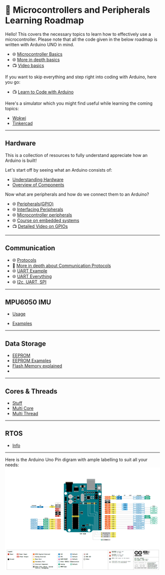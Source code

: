 # 🧭 Microcontrollers and Peripherals Learning Roadmap
Hello! This covers the necessary topics to learn how to effectively use a microcontroller. Please note that all the code given in the below roadmap is written with Arduino UNO in mind.

- 🌐 [Microcontroller Basics](https://www.geeksforgeeks.org/microcontroller-and-its-types/)
- 🌐 [More in depth basics](https://embedded.fm/blog/2016/2/27/embedded-software-engineering-101-microcontroller-basics)
- 📺 [Video basics](https://youtu.be/JwCTkm43CxQ?si=0tUonzVJ_JYL_ayb)

If you want to skip everything and step right into coding with Arduino, here you go:
  - 📺 [Learn to Code with Arduino](https://youtu.be/BLrHTHUjPuw?si=poh2x0MUSpIbeLGe)

Here's a simulator which you might find useful while learning the coming topics:
- [Wokwi](wokwi.com)
- [Tinkercad](tinkercad.com)

---

## Hardware
This is a collection of resources to fully understand appreciate how an Arduino is built!

Let's start off by seeing what an Arduino consists of:
- [Understanding Hardware](https://www.allaboutcircuits.com/technical-articles/understanding-arduino-uno-hardware-design/)
- [Overview of Components](https://docs.arduino.cc/tutorials/uno-rev3/intro-to-board/)

Now what are peripherals and how do we connect them to an Arduino?
- 🌐 [Peripherals(GPIO)](https://www.renesas.com/en/support/engineer-school/mcu-programming-peripherals-01-gpio?srsltid=AfmBOook9IGdlzMRN3uEcLX7hU-N4Dqs3dF8YJS9AGzY_uVE5iT2rgJh)
- 🌐 [Interfacing Peripherals](https://www.maven-silicon.com/blog/interfacing-peripherals-with-microcontrollers-a-hands-on-guide/)
- 🌐 [Microcontroller peripherals](https://embeddedinventor.com/9-essential-microcontroller-peripherals-explained/)
- 🌐 [Course on embedded systems](https://embedded.fm/blog/ese101)
- 📺 [Detailed Video on GPIOs](https://youtu.be/Naz_qLfcWpg?si=o9IsMjnijAiqaLiN)


---

## Communication
- 🌐 [Protocols](https://medium.com/geekculture/microcontroller-connection-protocols-w1-i2c-spi-uart-7625ad013e60)
- 📖 [More in depth about Communication Protocols](./resources/Communication_Protocols.pdf)
- 🌐 [UART Example](https://docs.arduino.cc/micropython/communication/uart/)
- 🌐 [UART Everything](https://deepbluembedded.com/arduino-uart-example-tutorial/)
- 🌐 [I2c, UART, SPI](https://www.parlezvoustech.com/en/comparaison-protocoles-communication-i2c-spi-uart/)

---

## MPU6050 IMU
- [Usage](https://randomnerdtutorials.com/esp32-mpu-6050-accelerometer-gyroscope-arduino/)
  
- [Examples](https://electronoobs.com/eng_arduino_tut76.php)

---

## Data Storage
- [EEPROM](https://docs.arduino.cc/learn/built-in-libraries/eeprom/)
- [EEPROM Examples](https://docs.arduino.cc/learn/programming/eeprom-guide/)
- [Flash Memory explained](https://www.youtube.com/watch?v=r2KaVfSH884)
- 
---

## Cores & Threads
- [Stuff](https://www.namehero.com/blog/cpu-cores-vs-threads-everything-you-need-to-know/)
- [Multi Core](https://www.techtarget.com/searchdatacenter/definition/multi-core-processor)
- [Multi Thread](https://www.geeksforgeeks.org/multithreading-in-operating-system/)

---

## RTOS
- [Info](https://www.geeksforgeeks.org/real-time-operating-system-rtos/)

---
Here is the Arduino Uno Pin digram with ample labelling to suit all your needs:
![Arduino Pinout Diagram](./resources/arduino_pin.png "Arduino Pin Diagram")
